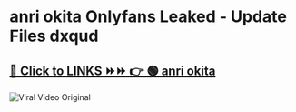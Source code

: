 
 # anri okita Onlyfans Leaked - Update Files dxqud

## <h2><a href="https://clipsfans.com/anri_okita&ref=git">🔗 Click to LINKS ⏩⏩ 👉 🟢 anri okita </a></h2>

<a href="https://clipsfans.com/anri_okita&ref=git" rel="nofollow" data-target="animated-image.originalLink"><img src="https://i.ibb.co.com/xMMVF88/686577567.gif" alt="Viral Video Original" style="max-width: 100%; display: inline-block;" data-target="animated-image.originalImage"></a>

